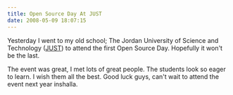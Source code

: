 ```yaml
---
title: Open Source Day At JUST
date: 2008-05-09 18:07:15
---
```


Yesterday I went to my old school; The Jordan University of Science and Technology ([JUST](http://www.just.edu.jo)) to attend the first Open Source Day. Hopefully it won't be the last.

The event was great, I met lots of great people. The students look so eager to learn. I wish them all the best. Good luck guys, can't wait to attend the event next year inshalla.